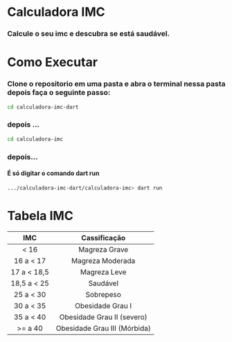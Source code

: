 # Calculadora IMC

<h3>Calcule o seu imc e descubra se está saudável.</h3>

# Como Executar
### Clone o repositorio em uma pasta e abra o terminal nessa pasta depois faça o seguinte passo:

```bash
cd calculadora-imc-dart
```
### depois ...

```bash
cd calculadora-imc
```
### depois...
 #### É só digitar o comando <b>dart run</b>

```bash
.../calculadora-imc-dart/calculadora-imc> dart run
```

# Tabela IMC

| IMC  |  Cassificação  |
| :---: |   :-----:  |
| < 16 | Magreza Grave|
| 16 a < 17 | Magreza Moderada |
| 17 a < 18,5| Magreza Leve|
| 18,5 a < 25| Saudável |
| 25 a < 30 | Sobrepeso |
| 30 a < 35 | Obesidade Grau I |
| 35 a < 40 | Obesidade Grau II (severo) |
| >= a 40 | Obesidade Grau III (Mórbida) |
